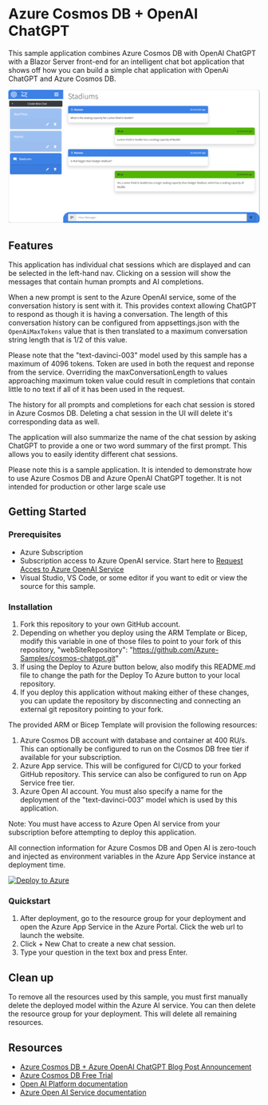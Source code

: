 # Azure Cosmos DB + OpenAI ChatGPT

This sample application combines Azure Cosmos DB with OpenAI ChatGPT with a Blazor Server front-end for an intelligent chat bot application that shows off how you can build a 
simple chat application with OpenAi ChatGPT and Azure Cosmos DB.

![Cosmos DB + ChatGPT user interface](screenshot.png)

## Features

This application has individual chat sessions which are displayed and can be selected in the left-hand nav. Clicking on a session will show the messages that contain
human prompts and AI completions. 

When a new prompt is sent to the Azure OpenAI service, some of the conversation history is sent with it. This provides context allowing ChatGPT to respond 
as though it is having a conversation. The length of this conversation history can be configured from appsettings.json 
with the `OpenAiMaxTokens` value that is then translated to a maximum conversation string length that is 1/2 of this value. 

Please note that the "text-davinci-003" model used by this sample has a maximum of 4096 tokens. Token are used in both the request and reponse from the service. Overriding the maxConversationLength to values approaching maximum token value could result in completions that contain little to no text if all of it has been used in the request.

The history for all prompts and completions for each chat session is stored in Azure Cosmos DB. Deleting a chat session in the UI will delete it's corresponding data as well.

The application will also summarize the name of the chat session by asking ChatGPT to provide a one or two word summary of the first prompt. This allows you to easily
identity different chat sessions.

Please note this is a sample application. It is intended to demonstrate how to use Azure Cosmos DB and Azure OpenAI ChatGPT together. It is not intended for production or other large scale use


## Getting Started

### Prerequisites

- Azure Subscription
- Subscription access to Azure OpenAI service. Start here to [Request Acces to Azure OpenAI Service](https://customervoice.microsoft.com/Pages/ResponsePage.aspx?id=v4j5cvGGr0GRqy180BHbR7en2Ais5pxKtso_Pz4b1_xUOFA5Qk1UWDRBMjg0WFhPMkIzTzhKQ1dWNyQlQCN0PWcu)
- Visual Studio, VS Code, or some editor if you want to edit or view the source for this sample.


### Installation

1. Fork this repository to your own GitHub account.
1. Depending on whether you deploy using the ARM Template or Bicep, modify this variable in one of those files to point to your fork of this repository, "webSiteRepository": "https://github.com/Azure-Samples/cosmos-chatgpt.git" 
1. If using the Deploy to Azure button below, also modify this README.md file to change the path for the Deploy To Azure button to your local repository.
1. If you deploy this application without making either of these changes, you can update the repository by disconnecting and connecting an external git repository pointing to your fork.


The provided ARM or Bicep Template will provision the following resources:
1. Azure Cosmos DB account with database and container at 400 RU/s. This can optionally be configured to run on the Cosmos DB free tier if available for your subscription.
1. Azure App service. This will be configured for CI/CD to your forked GitHub repository. This service can also be configured to run on App Service free tier.
1. Azure Open AI account. You must also specify a name for the deployment of the "text-davinci-003" model which is used by this application.

Note: You must have access to Azure Open AI service from your subscription before attempting to deploy this application.

All connection information for Azure Cosmos DB and Open AI is zero-touch and injected as environment variables in the Azure App Service instance at deployment time. 

[![Deploy to Azure](https://aka.ms/deploytoazurebutton)](https://portal.azure.com/#create/Microsoft.Template/uri/https%3A%2F%2Fraw.githubusercontent.com%2FAzure-Samples%2Fcosmosdb-chatgpt%2Fmain%2Fazuredeploy.json)


### Quickstart

1. After deployment, go to the resource group for your deployment and open the Azure App Service in the Azure Portal. Click the web url to launch the website.
1. Click + New Chat to create a new chat session.
1. Type your question in the text box and press Enter.


## Clean up

To remove all the resources used by this sample, you must first manually delete the deployed model within the Azure AI service. You can then delete the resource group for your deployment. This will delete all remaining resources.

## Resources

- [Azure Cosmos DB + Azure OpenAI ChatGPT Blog Post Announcement](https://devblogs.microsoft.com/cosmosdb/)
- [Azure Cosmos DB Free Trial](https://aka.ms/TryCosmos)
- [Open AI Platform documentation](https://platform.openai.com/docs/introduction/overview)
- [Azure Open AI Service documentation](https://learn.microsoft.com/azure/cognitive-services/openai/)
